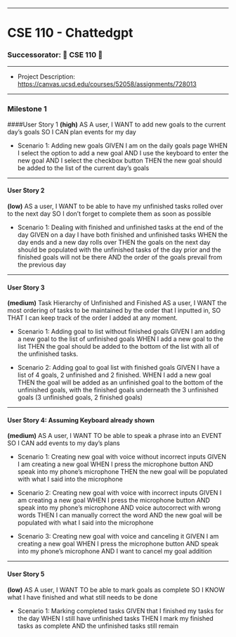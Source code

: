 ___
# CSE 110 - Chattedgpt  
### Successorator: :iphone: CSE 110 :iphone:
___

- Project Description: https://canvas.ucsd.edu/courses/52058/assignments/728013
___

### Milestone 1
####User Story 1
**(high)**
AS A user,
I WANT to add new goals to the current day’s goals
SO I CAN plan events for my day

- Scenario 1: Adding new goals
GIVEN I am on the daily goals page
WHEN I select the option to add a new goal
AND I use the keyboard to enter the new goal
AND I select the checkbox button
THEN the new goal should be added to the list of the current day’s goals 

---

#### User Story 2
**(low)** 
AS a user, 
I WANT to be able to have my unfinished tasks rolled over to the next day 
SO I don’t forget to complete them as soon as possible

- Scenario 1: Dealing with finished and unfinished tasks at the end of the day
GIVEN on a day I have both finished and unfinished tasks
WHEN the day ends and a new day rolls over
THEN the goals on the next day should be populated with the unfinished tasks of the day prior and the finished goals will not be there
AND the order of the goals prevail from the previous day

---

#### User Story 3
**(medium)**
Task Hierarchy of Unfinished and Finished
AS a user,
I WANT the most ordering of tasks to be maintained by the order that I inputted in, 
SO THAT I can keep track of the order I added at any moment.

- Scenario 1: Adding goal to list without finished goals
GIVEN I am adding a new goal to the list of unfinished goals
WHEN I add a new goal to the list
THEN the goal should be added to the bottom of the list with all of the unfinished tasks.

- Scenario 2: Adding goal to goal list with finished goals
GIVEN I have a list of 4 goals, 2 unfinished and 2 finished.
WHEN I add a new goal
THEN the goal will be added as an unfinished goal to the bottom of the unfinished goals, with the finished goals underneath the 3 unfinished goals
(3 unfinished goals, 2 finished goals)

---

#### User Story 4: Assuming Keyboard already shown
**(medium)**
AS A user,
I WANT TO be able to speak a phrase into an EVENT
SO I CAN add events to my day’s plans

- Scenario 1: Creating new goal with voice without incorrect inputs
GIVEN I am creating a new goal
WHEN I press the microphone button 
AND speak into my phone’s microphone
THEN the new goal will be populated with what I said into the microphone

- Scenario 2: Creating new goal with voice with incorrect inputs
GIVEN I am creating a new goal
WHEN I press the microphone button 
AND speak into my phone’s microphone
AND voice autocorrect with wrong words
THEN I can manually correct the word
AND the new goal will be populated with what I said into the microphone

- Scenario 3: Creating new goal with voice and canceling it
GIVEN I am creating a new goal
WHEN I press the microphone button 
AND speak into my phone’s microphone
AND I want to cancel my goal addition

---

#### User Story 5
**(low)**
AS A user,
I WANT TO be able to mark goals as complete
SO I KNOW what I have finished and what still needs to be done

- Scenario 1: Marking completed tasks
GIVEN that I finished my tasks for the day
WHEN I still have unfinished tasks
THEN I mark my finished tasks as complete
AND the unfinished tasks still remain
